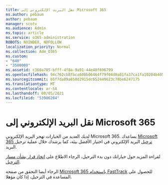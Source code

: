 ```yaml
---
title: نقل البريد الإلكتروني إلى Microsoft 365
ms.author: pebaum
author: pebaum
manager: scotv
ms.audience: Admin
ms.topic: article
ms.service: o365-administration
ROBOTS: NOINDEX, NOFOLLOW
localization_priority: Normal
ms.collection: Adm_O365
ms.custom:
- "640"
- "3500008"
ms.assetid: c360a785-bfff-4f8a-9a91-44e40f696799
ms.openlocfilehash: 94c762cb8fbca608b06464f79f04d0a81fa37ca1fa10204b405a18bd79f4bade
ms.sourcegitcommit: b5f7da89a650d2915dc652449623c78be6247175
ms.translationtype: MT
ms.contentlocale: ar-SA
ms.lasthandoff: 08/05/2021
ms.locfileid: "53986284"
---
```

# <a name="move-email-to-microsoft-365"></a>نقل البريد الإلكتروني إلى Microsoft 365

لديك العديد من الخيارات تهجر البريد الإلكتروني Microsoft 365. يساعدك [Microsoft 365 ترحيل](https://aka.ms/alchemyinsight-mailmigrationadvisor) البريد الإلكتروني في اختيار الأفضل بيئة، كما يرشدك خلال عملية ترحيل البريد.
  
لقراءة المزيد حول خياراتك دون بدء الترحيل، الرجاء الاطلاع على [اتخاذ قرار بشأن مسار الترحيل](https://docs.microsoft.com/Exchange/mailbox-migration/decide-on-a-migration-path).

الرجاء أيضا التحقق من صفحة [Microsoft 365 باستخدام FastTrack](https://www.microsoft.com/fasttrack/microsoft-365/office-365) للحصول على المساعدة في الترحيل، إذا كان مؤهلا.
  